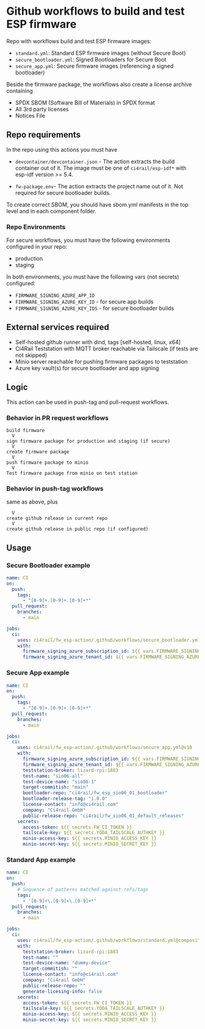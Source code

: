 # Github workflows to build and test ESP firmware

Repo with workflows build and test ESP firmware images:
* `standard.yml`: Standard ESP firmware images (without Secure Boot)
* `secure_bootloader.yml`: Signed Bootloaders for Secure Boot
* `secure_app.yml`: Secure firmware images (referencing a signed bootloader)

Beside the firmware package, the workflows also create a license archive containing
* SPDX SBOM (Software Bill of Materials) in SPDX format
* All 3rd party licenses
* Notices File

## Repo requirements
In the repo using this actions you must have

* `devcontainer/devcontainer.json` - The action extracts the build container out of it. The image must be one of `ci4rail/esp-idf*` with esp-idf version >= 5.4.
  
* `fw-package.env`- The action extracts the project name out of it. Not required for secure bootloader builds.

To create correct SBOM, you should have sbom.yml manifests in the top level and in each component folder.

### Repo Environments

For secure workflows, you must have the following environments configured in your repo:

* production
* staging

In both environments, you must have the following vars (not secrets) configured:
  * `FIRMWARE_SIGNING_AZURE_APP_ID`
  * `FIRMWARE_SIGNING_AZURE_KEY_ID` - for secure app builds
  * `FIRMWARE_SIGNING_AZURE_KEY_IDS` - for secure bootloader builds


## External services required

* Self-hosted github runner with dind, tags [self-hosted, linux, x64]
* Ci4Rail Teststation with MQTT broker reachable via Tailscale (if tests are not skipped)
* Minio server reachable for pushing firmware packages to teststation
* Azure key vault(s) for secure bootloader and app signing

## Logic

This action can be used in push-tag and pull-request workflows. 

### Behavior in PR request workflows
```
build firmware
  V
sign firmware package for production and staging (if secure)
  V
create firmware package
  V
push firmware package to minio
  V
Test firmware package from minio on test station
```

### Behavior in push-tag workflows

same as above, plus
```
  V
create github release in current repo
  V
create github release in public repo (if configured)
```


## Usage

### Secure Bootloader example

```yaml
name: CI
on:
  push:
    tags:
      - "[0-9]+.[0-9]+.[0-9]+*"
  pull_request:
    branches:
      - main

jobs:
  ci:
    uses: ci4rail/fw_esp-action/.github/workflows/secure_bootloader.yml@v10
    with:
      firmware_signing_azure_subscription_id: ${{ vars.FIRMWARE_SIGNING_AZURE_SUBSCRIPTION_ID }}
      firmware_signing_azure_tenant_id: ${{ vars.FIRMWARE_SIGNING_AZURE_TENANT_ID }}
```

### Secure App example

```yaml
name: CI
on:
  push:
    tags:
      - "[0-9]+.[0-9]+.[0-9]+*"
  pull_request:
    branches:
      - main

jobs:
  ci:
    uses: ci4rail/fw_esp-action/.github/workflows/secure_app.yml@v10
    with:
      firmware_signing_azure_subscription_id: ${{ vars.FIRMWARE_SIGNING_AZURE_SUBSCRIPTION_ID }}
      firmware_signing_azure_tenant_id: ${{ vars.FIRMWARE_SIGNING_AZURE_TENANT_ID }}
      teststation-broker: lizard-rpi:1883
      test-name: "sio06-all"
      test-device-name: "sio06-1"
      target-commitish: "main"
      bootloader-repo: "ci4rail/fw_esp_sio06_01_bootloader"
      bootloader-release-tag: "1.0.0"
      license-contact: "info@ci4rail.com"
      company: "Ci4rail GmbH"
      public-release-repo: "ci4rail/fw_sio06_01_default_releases"
    secrets:
      access-token: ${{ secrets.FW_CI_TOKEN }}
      tailscale-key: ${{ secrets.YODA_TAILSCALE_AUTHKEY }}
      minio-access-key: ${{ secrets.MINIO_ACCESS_KEY }}
      minio-secret-key: ${{ secrets.MINIO_SECRET_KEY }}
```

### Standard App example

```yaml
name: CI
on:
  push:
    # Sequence of patterns matched against refs/tags
    tags:
      - '[0-9]+\.[0-9]+\.[0-9]+*'
  pull_request:
    branches:
      - main

jobs:
  ci:
    uses: ci4rail/fw_esp-action/.github/workflows/standard.yml@composite
    with:
      teststation-broker: lizard-rpi:1883
      test-name: ""
      test-device-name: "dummy-device"
      target-commitish: ""
      license-contact: "info@ci4rail.com"
      company: "Ci4rail GmbH"
      public-release-repo: ""
      generate-licesing-info: false
    secrets:
      access-token: ${{ secrets.FW_CI_TOKEN }}
      tailscale-key: ${{ secrets.YODA_TAILSCALE_AUTHKEY }}
      minio-access-key: ${{ secrets.MINIO_ACCESS_KEY }}
      minio-secret-key: ${{ secrets.MINIO_SECRET_KEY }}